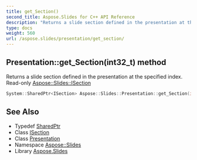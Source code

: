 ```yaml
---
title: get_Section()
second_title: Aspose.Slides for C++ API Reference
description: "Returns a slide section defined in the presentation at the specified index. Read-only Aspose::Slides::ISection"
type: docs
weight: 560
url: /aspose.slides/presentation/get_section/
---
```

## Presentation::get_Section(int32_t) method


Returns a slide section defined in the presentation at the specified index. Read-only [Aspose::Slides::ISection](../../isection/)

```cpp
System::SharedPtr<ISection> Aspose::Slides::Presentation::get_Section(int32_t index) override
```

## See Also

* Typedef [SharedPtr](../../../system/sharedptr/)
* Class [ISection](../../isection/)
* Class [Presentation](../)
* Namespace [Aspose::Slides](../../)
* Library [Aspose.Slides](../../../)